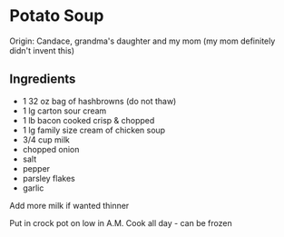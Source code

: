 # Potato Soup

Origin: Candace, grandma's daughter and my mom (my mom definitely didn't invent this)

## Ingredients

- 1  32 oz bag of hashbrowns (do not thaw)
- 1 lg carton sour cream
- 1 lb bacon cooked crisp & chopped
- 1 lg family size cream of chicken soup
- 3/4 cup milk
- chopped onion
- salt
- pepper
- parsley flakes
- garlic

Add more milk if wanted thinner

Put in crock pot on low in A.M.  Cook all day - can be frozen